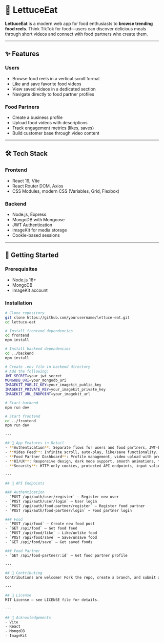 # 🍴 LettuceEat

**LettuceEat** is a modern web app for food enthusiasts to **browse trending food reels**. Think TikTok for food—users can discover delicious meals through short videos and connect with food partners who create them.

---

## ✨ Features

### Users
- Browse food reels in a vertical scroll format  
- Like and save favorite food videos  
- View saved videos in a dedicated section  
- Navigate directly to food partner profiles  

### Food Partners
- Create a business profile  
- Upload food videos with descriptions  
- Track engagement metrics (likes, saves)  
- Build customer base through video content  

---

## 🛠️ Tech Stack

### Frontend
- React 19, Vite  
- React Router DOM, Axios  
- CSS Modules, modern CSS (Variables, Grid, Flexbox)  

### Backend
- Node.js, Express  
- MongoDB with Mongoose  
- JWT Authentication  
- ImageKit for media storage  
- Cookie-based sessions  

---

## 🚀 Getting Started

### Prerequisites
- Node.js 18+  
- MongoDB  
- ImageKit account  

### Installation
```bash
# Clone repository
git clone https://github.com/yourusername/lettuce-eat.git
cd lettuce-eat

# Install frontend dependencies
cd frontend
npm install

# Install backend dependencies
cd ../backend
npm install

# Create .env file in backend directory
# Add the following:
JWT_SECRET=your_jwt_secret
MONGODB_URI=your_mongodb_uri
IMAGEKIT_PUBLIC_KEY=your_imagekit_public_key
IMAGEKIT_PRIVATE_KEY=your_imagekit_private_key
IMAGEKIT_URL_ENDPOINT=your_imagekit_url

# Start backend
npm run dev

# Start frontend
cd ../frontend
npm run dev

---

## 📱 App Features in Detail
- **Authentication**: Separate flows for users and food partners, JWT-based authentication, protected routes  
- **Video Feed**: Infinite scroll, auto-play, like/save functionality, direct navigation to food partner profiles  
- **Food Partner Dashboard**: Profile management, video upload with preview, business metrics, customer engagement tracking  
- **UI/UX**: Responsive design, dark mode support, smooth animations, touch-friendly interface, accessible components  
- **Security**: HTTP-only cookies, protected API endpoints, input validation, secure file uploads, CORS configuration  

---

## 🔄 API Endpoints

### Authentication
- `POST /api/auth/user/register` – Register new user  
- `POST /api/auth/user/login` – User login  
- `POST /api/auth/food-partner/register` – Register food partner  
- `POST /api/auth/food-partner/login` – Food partner login  

### Food
- `POST /api/food` – Create new food post  
- `GET /api/food` – Get food feed  
- `POST /api/food/like` – Like/unlike food  
- `POST /api/food/save` – Save/unsave food  
- `GET /api/food/save` – Get saved foods  

### Food Partner
- `GET /api/food-partner/:id` – Get food partner profile  

---

## 🤝 Contributing
Contributions are welcome! Fork the repo, create a branch, and submit a pull request.

---

## 📝 License
MIT License – see LICENSE file for details.

---

## 🙏 Acknowledgements
- Vite  
- React  
- MongoDB  
- ImageKit
